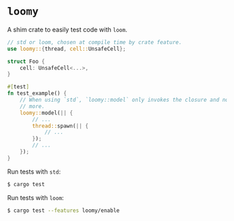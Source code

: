 # `loomy`

A shim crate to easily test code with `loom`.

```rust
// std or loom, chosen at compile time by crate feature.
use loomy::{thread, cell::UnsafeCell};

struct Foo {
    cell: UnsafeCell<...>,
}

#[test]
fn test_example() {
    // When using `std`, `loomy::model` only invokes the closure and nothing
    // more.
    loomy::model(|| {
        // ...
        thread::spawn(|| {
            // ...
        });
        // ...
    });
}
```

Run tests with `std`:

```sh
$ cargo test
```

Run tests with `loom`:
```sh
$ cargo test --features loomy/enable
```
